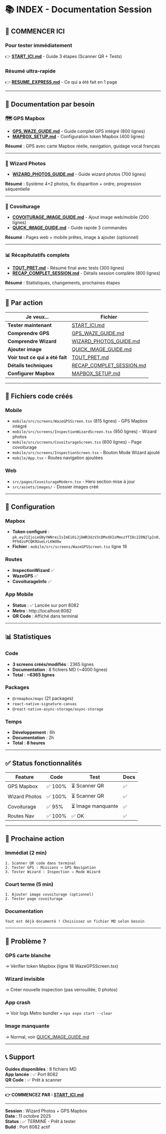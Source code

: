 # 📚 INDEX - Documentation Session

## 🚀 COMMENCER ICI

### Pour tester immédiatement
👉 **[START_ICI.md](START_ICI.md)** - Guide 3 étapes (Scanner QR + Tests)

### Résumé ultra-rapide
👉 **[RESUME_EXPRESS.md](RESUME_EXPRESS.md)** - Ce qui a été fait en 1 page

---

## 📖 Documentation par besoin

### 🗺️ GPS Mapbox
- **[GPS_WAZE_GUIDE.md](GPS_WAZE_GUIDE.md)** - Guide complet GPS intégré (800 lignes)
- **[MAPBOX_SETUP.md](MAPBOX_SETUP.md)** - Configuration token Mapbox (400 lignes)

**Résumé** : GPS avec carte Mapbox réelle, navigation, guidage vocal français

---

### 📸 Wizard Photos
- **[WIZARD_PHOTOS_GUIDE.md](WIZARD_PHOTOS_GUIDE.md)** - Guide wizard photos (700 lignes)

**Résumé** : Système 4+2 photos, fix disparition + ordre, progression séquentielle

---

### 🚗 Covoiturage
- **[COVOITURAGE_IMAGE_GUIDE.md](COVOITURAGE_IMAGE_GUIDE.md)** - Ajout image web/mobile (200 lignes)
- **[QUICK_IMAGE_GUIDE.md](QUICK_IMAGE_GUIDE.md)** - Guide rapide 3 commandes

**Résumé** : Pages web + mobile prêtes, image à ajouter (optionnel)

---

### 📊 Récapitulatifs complets
- **[TOUT_PRET.md](TOUT_PRET.md)** - Résumé final avec tests (300 lignes)
- **[RECAP_COMPLET_SESSION.md](RECAP_COMPLET_SESSION.md)** - Détails session complète (800 lignes)

**Résumé** : Statistiques, changements, prochaines étapes

---

## 🎯 Par action

| Je veux... | Fichier |
|------------|---------|
| **Tester maintenant** | [START_ICI.md](START_ICI.md) |
| **Comprendre GPS** | [GPS_WAZE_GUIDE.md](GPS_WAZE_GUIDE.md) |
| **Comprendre Wizard** | [WIZARD_PHOTOS_GUIDE.md](WIZARD_PHOTOS_GUIDE.md) |
| **Ajouter image** | [QUICK_IMAGE_GUIDE.md](QUICK_IMAGE_GUIDE.md) |
| **Voir tout ce qui a été fait** | [TOUT_PRET.md](TOUT_PRET.md) |
| **Détails techniques** | [RECAP_COMPLET_SESSION.md](RECAP_COMPLET_SESSION.md) |
| **Configurer Mapbox** | [MAPBOX_SETUP.md](MAPBOX_SETUP.md) |

---

## 📱 Fichiers code créés

### Mobile
- `mobile/src/screens/WazeGPSScreen.tsx` (815 lignes) - GPS Mapbox intégré
- `mobile/src/screens/InspectionWizardScreen.tsx` (950 lignes) - Wizard photos
- `mobile/src/screens/CovoiturageScreen.tsx` (600 lignes) - Page covoiturage
- `mobile/src/screens/InspectionScreen.tsx` - Bouton Mode Wizard ajouté
- `mobile/App.tsx` - Routes navigation ajoutées

### Web
- `src/pages/CovoiturageModern.tsx` - Hero section mise à jour
- `src/assets/images/` - Dossier images créé

---

## 🔧 Configuration

### Mapbox
- **Token configuré** : `pk.eyJ1IjoieGNyYWNreiIsImEiOiJjbWR3dzV3cDMxdXIxMmxzYTI0c2Z0N2lpIn0.PFh0zoPCQK9UueLrLKWd0w`
- **Fichier** : `mobile/src/screens/WazeGPSScreen.tsx` ligne 18

### Routes
- **InspectionWizard** ✅
- **WazeGPS** ✅
- **CovoiturageInfo** ✅

### App Mobile
- **Status** : ✅ Lancée sur port 8082
- **Metro** : http://localhost:8082
- **QR Code** : Affiché dans terminal

---

## 📊 Statistiques

### Code
- **3 screens créés/modifiés** : 2365 lignes
- **Documentation** : 8 fichiers MD (~4000 lignes)
- **Total** : **~6365 lignes**

### Packages
- `@rnmapbox/maps` (21 packages)
- `react-native-signature-canvas`
- `@react-native-async-storage/async-storage`

### Temps
- **Développement** : 6h
- **Documentation** : 2h
- **Total** : **8 heures**

---

## ✅ Status fonctionnalités

| Feature | Code | Test | Docs |
|---------|------|------|------|
| GPS Mapbox | ✅ 100% | ⏳ Scanner QR | ✅ |
| Wizard Photos | ✅ 100% | ⏳ Scanner QR | ✅ |
| Covoiturage | ✅ 95% | ⏳ Image manquante | ✅ |
| Routes Nav | ✅ 100% | ✅ OK | ✅ |

---

## 🎯 Prochaine action

### Immédiat (2 min)
```
1. Scanner QR code dans terminal
2. Tester GPS : Missions → GPS Navigation
3. Tester Wizard : Inspection → Mode Wizard
```

### Court terme (5 min)
```
1. Ajouter image covoiturage (optionnel)
2. Tester page covoiturage
```

### Documentation
```
Tout est déjà documenté ! Choisissez un fichier MD selon besoin
```

---

## 🐛 Problème ?

### GPS carte blanche
→ Vérifier token Mapbox (ligne 18 WazeGPSScreen.tsx)

### Wizard invisible
→ Créer nouvelle inspection (pas verrouillée, 0 photos)

### App crash
→ Voir logs Metro bundler + `npx expo start --clear`

### Image manquante
→ Normal, voir [QUICK_IMAGE_GUIDE.md](QUICK_IMAGE_GUIDE.md)

---

## 📞 Support

**Guides disponibles** : 8 fichiers MD  
**App lancée** : ✅ Port 8082  
**QR Code** : ✅ Prêt à scanner  

---

**👉 COMMENCEZ PAR : [START_ICI.md](START_ICI.md)**

---

**Session** : Wizard Photos + GPS Mapbox  
**Date** : 11 octobre 2025  
**Status** : ✅ TERMINÉ - Prêt à tester  
**Build** : Port 8082 actif
